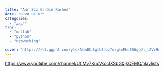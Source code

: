 ```yaml
---
title: "Amr Ezz El-Din Rashed"
date: "2020-01-07"
categories:
  - "عربي"
tags:
  - "matlab"
  - "python"
  - "networking"

cover: "https://yt3.ggpht.com/ytc/AKedOLSgtL9rbzTorgluFhdE56goJn_lZVv9uBM41VImLg=s88-c-k-c0x00ffffff-no-rj"
---
```


https://www.youtube.com/channel/UCMy7KucVkccIXSbGQjkQEMQ/playlists
